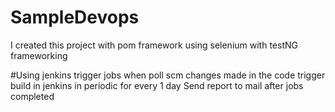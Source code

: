 # SampleDevops
I created this project with pom framework using selenium with testNG frameworking 

#Using jenkins
 trigger jobs when poll scm changes made in the code
 trigger build in jenkins in periodic for every 1 day
 Send report to mail after jobs completed
